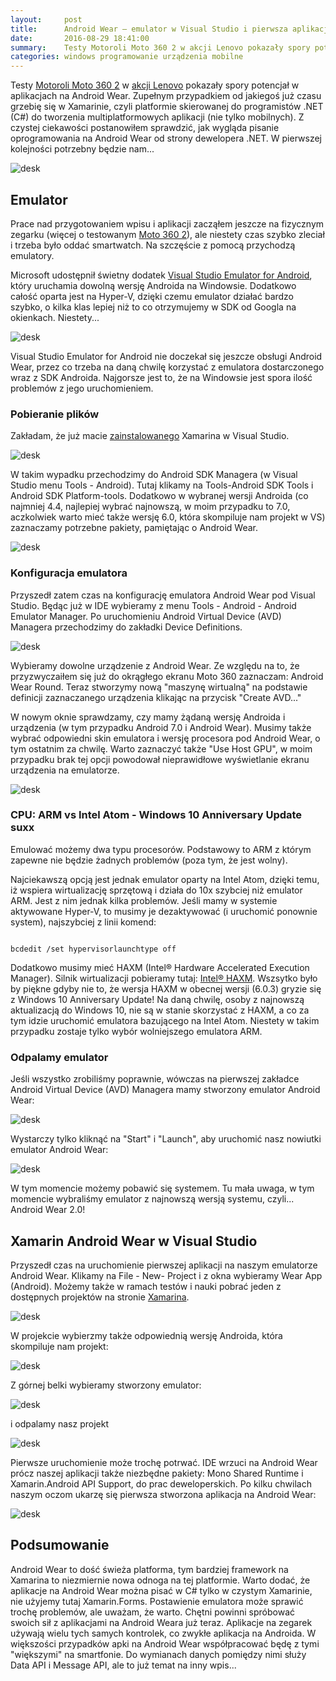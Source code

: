 ```yaml
---
layout:     post
title:      Android Wear — emulator w Visual Studio i pierwsza aplikacja w Xamarinie (C#)
date:       2016-08-29 18:41:00
summary:    Testy Motoroli Moto 360 2 w akcji Lenovo pokazały spory potencjał w aplikacjach na Android Wear. Zupełnym przypadkiem od jakiegoś już czasu grzebię się w Xamarinie, czyli platformie skierowanej do programistów .NET (C#) do tworzenia multiplatformowych aplikacji (nie tylko mobilnych). Z czystej cieka...
categories: windows programowanie urządzenia mobilne
---
```




Testy [Motoroli Moto 360 2](http://www.dobreprogramy.pl/djfoxer/Motorola-Moto-360-2-generacji-recenzja-na-sportowo,75871.html) w [akcji Lenovo](http://www.dobreprogramy.pl/Lenovo) pokazały spory potencjał w aplikacjach na Android Wear. Zupełnym przypadkiem od jakiegoś już czasu grzebię się w Xamarinie, czyli platformie skierowanej do programistów .NET (C#) do tworzenia multiplatformowych aplikacji (nie tylko mobilnych). Z czystej ciekawości postanowiłem sprawdzić, jak wygląda pisanie oprogramowania na Android Wear od strony dewelopera .NET. W pierwszej kolejności potrzebny będzie nam...



![desk](https://raw.githubusercontent.com/djfoxer/djfoxer.github.io/master/_img/2016-8-29-_31_/g_-_608x405_-_-_75962x20160827114405_0.jpg)





## Emulator


Prace nad przygotowaniem wpisu i aplikacji zacząłem jeszcze na fizycznym zegarku (więcej o testowanym [Moto 360 2](http://www.dobreprogramy.pl/djfoxer/Motorola-Moto-360-2-generacji-recenzja-na-sportowo,75871.html)), ale niestety czas szybko zleciał i trzeba było oddać smartwatch. Na szczęście z pomocą przychodzą emulatory.

Microsoft udostępnił świetny dodatek [Visual Studio Emulator for Android](https://beta.visualstudio.com/vs/msft-android-emulator/), który uruchamia dowolną wersję Androida na Windowsie. Dodatkowo całość oparta jest na Hyper-V, dzięki czemu emulator działać bardzo szybko, o kilka klas lepiej niż to co otrzymujemy w SDK od Googla na okienkach. Niestety...



![desk](https://raw.githubusercontent.com/djfoxer/djfoxer.github.io/master/_img/2016-8-29-_31_/g_-_608x405_-_-_75962x20160826011907_0.png)



Visual Studio Emulator for Android nie doczekał się jeszcze obsługi Android Wear, przez co trzeba na daną chwilę korzystać z emulatora dostarczonego wraz z SDK Androida. Najgorsze jest to, że na Windowsie jest spora ilość problemów z jego uruchomieniem.



### Pobieranie plików

 
Zakładam, że już macie [zainstalowanego](https://msdn.microsoft.com/en-us/library/mt613162.aspx) Xamarina w Visual Studio.



![desk](https://raw.githubusercontent.com/djfoxer/djfoxer.github.io/master/_img/2016-8-29-_31_/g_-_608x405_-_-_75962x20160827111525_0.jpg)



W takim wypadku przechodzimy do Android SDK Managera (w Visual Studio menu Tools - Android). Tutaj klikamy na Tools-Android SDK Tools i Android SDK Platform-tools. Dodatkowo w wybranej wersji Androida (co najmniej 4.4, najlepiej wybrać najnowszą, w moim przypadku to 7.0, aczkolwiek warto mieć także wersję 6.0, która skompiluje nam projekt w VS) zaznaczamy potrzebne pakiety, pamiętając o Android Wear.



![desk](https://raw.githubusercontent.com/djfoxer/djfoxer.github.io/master/_img/2016-8-29-_31_/g_-_608x405_-_-_75962x20160826011333_0.PNG)





### Konfiguracja emulatora


Przyszedł zatem czas na konfigurację emulatora Android Wear pod Visual Studio. Będąc już w IDE wybieramy z menu Tools - Android - Android Emulator Manager. Po uruchomieniu Android Virtual Device (AVD) Managera przechodzimy do zakładki Device Definitions.



![desk](https://raw.githubusercontent.com/djfoxer/djfoxer.github.io/master/_img/2016-8-29-_31_/g_-_608x405_-_-_75962x20160827104014_0.PNG)



Wybieramy dowolne urządzenie z Android Wear. Ze względu na to, że przyzwyczaiłem się już do okrągłego ekranu Moto 360 zaznaczam: Android Wear Round. Teraz stworzymy nową "maszynę wirtualną" na podstawie definicji zaznaczanego urządzenia klikając na przycisk "Create AVD..."

W nowym oknie sprawdzamy, czy mamy żądaną wersję Androida i urządzenia (w tym przypadku Android 7.0 i Android Wear). Musimy także wybrać odpowiedni skin emulatora i wersję procesora pod Android Wear, o tym ostatnim za chwilę. Warto zaznaczyć także "Use Host GPU", w moim przypadku brak tej opcji powodował nieprawidłowe wyświetlanie ekranu urządzenia  na emulatorze. 



![desk](https://raw.githubusercontent.com/djfoxer/djfoxer.github.io/master/_img/2016-8-29-_31_/g_-_608x405_-_-_75962x20160827104249_0.PNG)





### CPU: ARM vs Intel Atom - Windows 10 Anniversary Update suxx


Emulować możemy dwa typu procesorów. Podstawowy to ARM z którym zapewne nie będzie żadnych problemów (poza tym, że jest wolny).

Najciekawszą opcją jest jednak emulator oparty na Intel Atom, dzięki temu, iż wspiera wirtualizację sprzętową i działa do 10x szybciej niż emulator ARM. Jest z nim jednak kilka problemów. Jeśli mamy w systemie aktywowane Hyper-V, to musimy je dezaktywować (i uruchomić ponownie system), najszybciej z linii komend: 


```shell

bcdedit /set hypervisorlaunchtype off

```


Dodatkowo musimy mieć HAXM (Intel® Hardware Accelerated Execution Manager). Silnik wirtualizacji pobieramy tutaj: [Intel® HAXM](https://software.intel.com/en-us/android/articles/intel-hardware-accelerated-execution-manager). Wszsytko było by piękne gdyby nie to, że wersja HAXM w obecnej wersji (6.0.3) gryzie się z Windows 10 Anniversary Update! Na daną chwilę, osoby z najnowszą aktualizacją do Windows 10, nie są w stanie skorzystać z HAXM, a co za tym idzie uruchomić emulatora bazującego na Intel Atom. Niestety w takim przypadku zostaje tylko wybór wolniejszego emulatora ARM.



### Odpalamy emulator


Jeśli wszystko zrobiliśmy poprawnie, wówczas na pierwszej zakładce Android Virtual Device (AVD) Managera mamy stworzony emulator Android Wear:



![desk](https://raw.githubusercontent.com/djfoxer/djfoxer.github.io/master/_img/2016-8-29-_31_/g_-_608x405_-_-_75962x20160827111146_0.PNG)



Wystarczy tylko kliknąć na "Start" i "Launch", aby uruchomić nasz nowiutki emulator Android Wear:



![desk](https://raw.githubusercontent.com/djfoxer/djfoxer.github.io/master/_img/2016-8-29-_31_/g_-_608x405_-_-_75962x20160827111950_0.PNG)



W tym momencie możemy pobawić się systemem. Tu mała uwaga, w tym momencie wybraliśmy emulator z najnowszą wersją systemu, czyli... Android Wear 2.0!



## Xamarin Android Wear w Visual Studio


Przyszedł czas na uruchomienie pierwszej aplikacji na naszym emulatorze Android Wear. Klikamy na File - New- Project i z okna wybieramy Wear App (Android). Możemy także w ramach testów i nauki pobrać jeden z dostępnych projektów na stronie [Xamarina](https://developer.xamarin.com/samples/android/Android%20Wear/).



![desk](https://raw.githubusercontent.com/djfoxer/djfoxer.github.io/master/_img/2016-8-29-_31_/g_-_608x405_-_-_75962x20160827112548_0.PNG)



W projekcie wybierzmy także odpowiednią wersję Androida, która skompiluje nam projekt:



![desk](https://raw.githubusercontent.com/djfoxer/djfoxer.github.io/master/_img/2016-8-29-_31_/g_-_608x405_-_-_75962x20160827120815_0.PNG)



Z górnej belki wybieramy stworzony emulator:



![desk](https://raw.githubusercontent.com/djfoxer/djfoxer.github.io/master/_img/2016-8-29-_31_/g_-_608x405_-_-_75962x20160827113117_0.PNG)



i odpalamy nasz projekt


![desk](https://raw.githubusercontent.com/djfoxer/djfoxer.github.io/master/_img/2016-8-29-_31_/g_-_608x405_-_-_75962x20160827113333_0.PNG)



Pierwsze uruchomienie może trochę potrwać. IDE wrzuci na Android Wear prócz naszej aplikacji także niezbędne pakiety: Mono Shared Runtime i Xamarin.Android API Support, do prac deweloperskich. Po kilku chwilach naszym oczom ukarzę się pierwsza stworzona aplikacja na Android Wear:



![desk](https://raw.githubusercontent.com/djfoxer/djfoxer.github.io/master/_img/2016-8-29-_31_/g_-_608x405_-_-_75962x20160827114128_0.PNG)





## Podsumowanie


Android Wear to dość świeża platforma, tym bardziej framework na Xamarina to niezmiernie nowa odnoga na tej platformie. Warto dodać, że aplikacje na Android Wear można pisać w C# tylko w czystym Xamarinie, nie użyjemy tutaj Xamarin.Forms. Postawienie emulatora może sprawić trochę problemów, ale uważam, że warto. Chętni powinni spróbować swoich sił z aplikacjami na Android Weara już teraz. Aplikacje na zegarek używają wielu tych samych kontrolek, co zwykłe aplikacja na Androida. W większości przypadków apki na Android Wear współpracować będę z tymi "większymi" na smartfonie. Do wymianach danych pomiędzy nimi służy Data API i Message API, ale to już temat na inny wpis...


